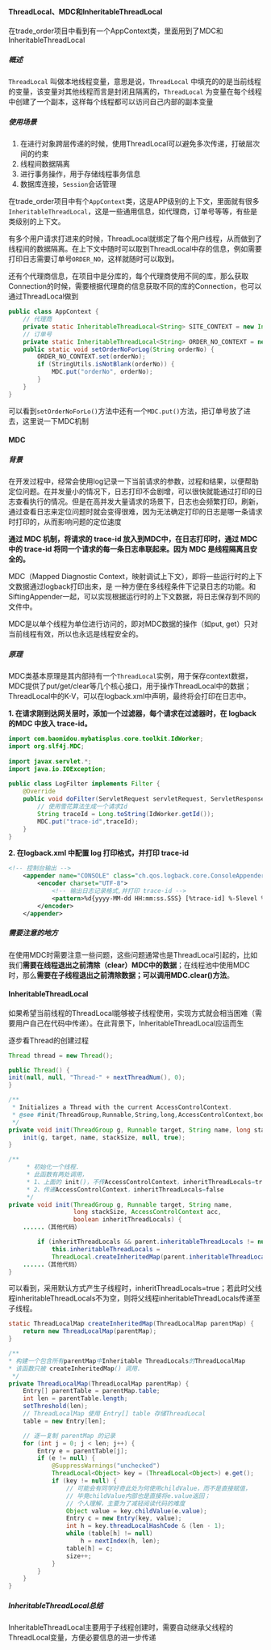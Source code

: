 

#### ThreadLocal、MDC和InheritableThreadLocal

在trade_order项目中看到有一个AppContext类，里面用到了MDC和InheritableThreadLocal

##### 概述

`ThreadLocal` 叫做本地线程变量，意思是说，`ThreadLocal` 中填充的的是当前线程的变量，该变量对其他线程而言是封闭且隔离的，`ThreadLocal` 为变量在每个线程中创建了一个副本，这样每个线程都可以访问自己内部的副本变量

##### 使用场景

1. 在进行对象跨层传递的时候，使用ThreadLocal可以避免多次传递，打破层次间的约束
2. 线程间数据隔离
3. 进行事务操作，用于存储线程事务信息
4. 数据库连接，`Session`会话管理

在trade_order项目中有个`AppContext`类，这是APP级别的上下文，里面就有很多`InheritableThreadLocal`，这是一些通用信息，如代理商，订单号等等，有些是类级别的上下文。

有多个用户请求打进来的时候，ThreadLocal就绑定了每个用户线程，从而做到了线程间的数据隔离。在上下文中随时可以取到ThreadLocal中存的信息，例如需要打印日志需要订单号`ORDER_NO`，这样就随时可以取到。

还有个代理商信息，在项目中是分库的，每个代理商使用不同的库，那么获取Connection的时候，需要根据代理商的信息获取不同的库的Connection，也可以通过ThreadLocal做到

```java
public class AppContext {
    // 代理商
    private static InheritableThreadLocal<String> SITE_CONTEXT = new InheritableThreadLocal<>();
    // 订单号
    private static InheritableThreadLocal<String> ORDER_NO_CONTEXT = new InheritableThreadLocal<>();
    public static void setOrderNoForLog(String orderNo) {
        ORDER_NO_CONTEXT.set(orderNo);
        if (StringUtils.isNotBlank(orderNo)) {
            MDC.put("orderNo", orderNo);
        }
    }
}
```

可以看到`setOrderNoForLo()`方法中还有一个`MDC.put()`方法，把订单号放了进去，这里说一下MDC机制

#### MDC

##### 背景

在开发过程中，经常会使用log记录一下当前请求的参数，过程和结果，以便帮助定位问题。在并发量小的情况下，日志打印不会剧增，可以很快就能通过打印的日志查看执行的情况。但是在高并发大量请求的场景下，日志也会频繁打印，刷新，通过查看日志来定位问题时就会变得很难，因为无法确定打印的日志是哪一条请求时打印的，从而影响问题的定位速度

**通过 MDC 机制，将请求的 trace-id 放入到MDC中，在日志打印时，通过 MDC 中的 trace-id 将同一个请求的每一条日志串联起来。因为 MDC 是线程隔离且安全的。**

MDC（Mapped Diagnostic Context，映射调试上下文），即将一些运行时的上下文数据通过logback打印出来，是 一种方便在多线程条件下记录日志的功能。和SiftingAppender一起，可以实现根据运行时的上下文数据，将日志保存到不同的文件中。

MDC是以单个线程为单位进行访问的，即对MDC数据的操作（如put, get）只对当前线程有效，所以也永远是线程安全的。

##### 原理

MDC类基本原理是其内部持有一个`ThreadLocal`实例，用于保存context数据，MDC提供了put/get/clear等几个核心接口，用于操作ThreadLocal中的数据；ThreadLocal中的K-V，可以在logback.xml中声明，最终将会打印在日志中。

**1. 在请求刚到达网关层时，添加一个过滤器，每个请求在过滤器时，在 logback 的MDC 中放入 trace-id。**

```java
import com.baomidou.mybatisplus.core.toolkit.IdWorker;
import org.slf4j.MDC;
 
import javax.servlet.*;
import java.io.IOException;
 
public class LogFilter implements Filter {
    @Override
    public void doFilter(ServletRequest servletRequest, ServletResponse servletResponse, FilterChain filterChain) throws IOException, ServletException {
        // 使用雪花算法生成一个请求Id
        String traceId = Long.toString(IdWorker.getId());
        MDC.put("trace-id",traceId);
    }
}
```

  **2. 在logback.xml 中配置 log 打印格式，并打印 trace-id**

```xml
<!-- 控制台输出 -->
    <appender name="CONSOLE" class="ch.qos.logback.core.ConsoleAppender">
        <encoder charset="UTF-8">
            <!-- 输出日志记录格式,并打印 trace-id -->
            <pattern>%d{yyyy-MM-dd HH:mm:ss.SSS} [%trace-id] %-5level %logger{36} - %msg%n</pattern>
        </encoder>
    </appender>
```

##### 需要注意的地方

在使用MDC时需要注意一些问题，这些问题通常也是ThreadLocal引起的，比如我们**需要在线程退出之前清除（clear）MDC中的数据**；在线程池中使用MDC时，那么**需要在子线程退出之前清除数据；可以调用MDC.clear()方法**。

#### InheritableThreadLocal

 如果希望当前线程的ThreadLocal能够被子线程使用，实现方式就会相当困难（需要用户自己在代码中传递）。在此背景下，InheritableThreadLocal应运而生

逐步看Thread的创建过程

```java
Thread thread = new Thread();
```

```java
public Thread() {
init(null, null, "Thread-" + nextThreadNum(), 0);
}
```

```java
/**
 * Initializes a Thread with the current AccessControlContext.
 * @see #init(ThreadGroup,Runnable,String,long,AccessControlContext,boolean)
 */
private void init(ThreadGroup g, Runnable target, String name, long stackSize) {
    init(g, target, name, stackSize, null, true);
}
```

```java
/**
     * 初始化一个线程.
     * 此函数有两处调用，
     * 1、上面的 init()，不传AccessControlContext，inheritThreadLocals=true
     * 2、传递AccessControlContext，inheritThreadLocals=false
     */
private void init(ThreadGroup g, Runnable target, String name,
                  long stackSize, AccessControlContext acc,
                  boolean inheritThreadLocals) {
    ......（其他代码）

        if (inheritThreadLocals && parent.inheritableThreadLocals != null)
            this.inheritableThreadLocals =
            ThreadLocal.createInheritedMap(parent.inheritableThreadLocals);
    ......（其他代码）
}
```

可以看到，采用默认方式产生子线程时，inheritThreadLocals=true；若此时父线程inheritableThreadLocals不为空，则将父线程inheritableThreadLocals传递至子线程。

```java
static ThreadLocalMap createInheritedMap(ThreadLocalMap parentMap) {
    return new ThreadLocalMap(parentMap);
}
```

```java
/**
* 构建一个包含所有parentMap中Inheritable ThreadLocals的ThreadLocalMap
* 该函数只被 createInheritedMap() 调用.
 */
private ThreadLocalMap(ThreadLocalMap parentMap) {
    Entry[] parentTable = parentMap.table;
    int len = parentTable.length;
    setThreshold(len);
    // ThreadLocalMap 使用 Entry[] table 存储ThreadLocal
    table = new Entry[len];

    // 逐一复制 parentMap 的记录
    for (int j = 0; j < len; j++) {
        Entry e = parentTable[j];
        if (e != null) {
            @SuppressWarnings("unchecked")
            ThreadLocal<Object> key = (ThreadLocal<Object>) e.get();
            if (key != null) {
                // 可能会有同学好奇此处为何使用childValue，而不是直接赋值，
                // 毕竟childValue内部也是直接将e.value返回；
                // 个人理解，主要为了减轻阅读代码的难度
                Object value = key.childValue(e.value);
                Entry c = new Entry(key, value);
                int h = key.threadLocalHashCode & (len - 1);
                while (table[h] != null)
                    h = nextIndex(h, len);
                table[h] = c;
                size++;
            }
        }
    }
}
```

##### InheritableThreadLocal总结

InheritableThreadLocal主要用于子线程创建时，需要自动继承父线程的ThreadLocal变量，方便必要信息的进一步传递